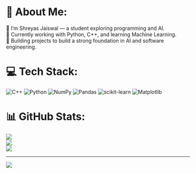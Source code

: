 # 💫 About Me:
👋 I’m Shreyas Jaiswal — a student exploring programming and AI.<br>🌱 Currently working with Python, C++, and learning Machine Learning.<br>🚀 Building projects to build a strong foundation in AI and software engineering.


# 💻 Tech Stack:
![C++](https://img.shields.io/badge/c++-%2300599C.svg?style=for-the-badge&logo=c%2B%2B&logoColor=white) ![Python](https://img.shields.io/badge/python-3670A0?style=for-the-badge&logo=python&logoColor=ffdd54) ![NumPy](https://img.shields.io/badge/numpy-%23013243.svg?style=for-the-badge&logo=numpy&logoColor=white) ![Pandas](https://img.shields.io/badge/pandas-%23150458.svg?style=for-the-badge&logo=pandas&logoColor=white) ![scikit-learn](https://img.shields.io/badge/scikit--learn-%23F7931E.svg?style=for-the-badge&logo=scikit-learn&logoColor=white) ![Matplotlib](https://img.shields.io/badge/Matplotlib-%23ffffff.svg?style=for-the-badge&logo=Matplotlib&logoColor=black)
# 📊 GitHub Stats:
![](https://github-readme-stats.vercel.app/api?username=Shrey-ja&theme=dark&hide_border=false&include_all_commits=false&count_private=false)<br/>
![](https://nirzak-streak-stats.vercel.app/?user=Shrey-ja&theme=dark&hide_border=false)<br/>
![](https://github-readme-stats.vercel.app/api/top-langs/?username=Shrey-ja&theme=dark&hide_border=false&include_all_commits=false&count_private=false&layout=compact)

---
[![](https://visitcount.itsvg.in/api?id=Shrey-ja&icon=5&color=9)](https://visitcount.itsvg.in)

<!-- Proudly created with GPRM ( https://gprm.itsvg.in ) -->

